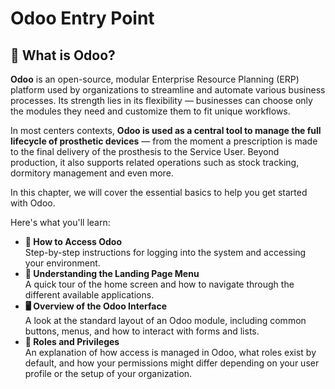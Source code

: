 # Odoo Entry Point

## 🧩 What is Odoo?

**Odoo** is an open-source, modular Enterprise Resource Planning (ERP) platform used by organizations to streamline and automate various business processes. Its strength lies in its flexibility — businesses can choose only the modules they need and customize them to fit unique workflows.

In most centers contexts, **Odoo is used as a central tool to manage the full lifecycle of prosthetic devices** — from the moment a prescription is made to the final delivery of the prosthesis to the Service User. Beyond production, it also supports related operations such as stock tracking, dormitory management and even more.

In this chapter, we will cover the essential basics to help you get started with Odoo.

Here's what you'll learn:

* **🔑 How to Access Odoo**\
  Step-by-step instructions for logging into the system and accessing your environment.
* **📂 Understanding the Landing Page Menu**\
  A quick tour of the home screen and how to navigate through the different available applications.
* **🖥️ Overview of the Odoo Interface**\
  A look at the standard layout of an Odoo module, including common buttons, menus, and how to interact with forms and lists.
* **👤 Roles and Privileges**\
  An explanation of how access is managed in Odoo, what roles exist by default, and how your permissions might differ depending on your user profile or the setup of your organization.

